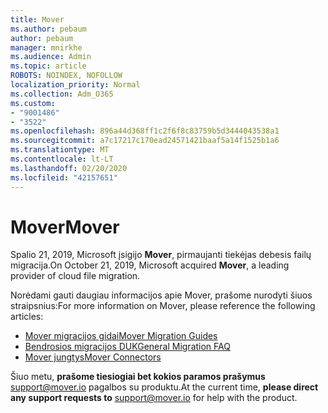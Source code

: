 ```yaml
---
title: Mover
ms.author: pebaum
author: pebaum
manager: mnirkhe
ms.audience: Admin
ms.topic: article
ROBOTS: NOINDEX, NOFOLLOW
localization_priority: Normal
ms.collection: Adm_O365
ms.custom:
- "9001486"
- "3522"
ms.openlocfilehash: 896a44d368ff1c2f6f8c83759b5d3444043538a1
ms.sourcegitcommit: a7c17217c170ead24571421baaf5a14f1525b1a6
ms.translationtype: MT
ms.contentlocale: lt-LT
ms.lasthandoff: 02/20/2020
ms.locfileid: "42157651"
---
```

# <a name="mover"></a><span data-ttu-id="e0b3e-102">Mover</span><span class="sxs-lookup"><span data-stu-id="e0b3e-102">Mover</span></span>

<span data-ttu-id="e0b3e-103">Spalio 21, 2019, Microsoft įsigijo **Mover**, pirmaujanti tiekėjas debesis failų migracija.</span><span class="sxs-lookup"><span data-stu-id="e0b3e-103">On October 21, 2019, Microsoft acquired **Mover**, a leading provider of cloud file migration.</span></span>

<span data-ttu-id="e0b3e-104">Norėdami gauti daugiau informacijos apie Mover, prašome nurodyti šiuos straipsnius:</span><span class="sxs-lookup"><span data-stu-id="e0b3e-104">For more information on Mover, please reference the following articles:</span></span>

- [<span data-ttu-id="e0b3e-105">Mover migracijos gidai</span><span class="sxs-lookup"><span data-stu-id="e0b3e-105">Mover Migration Guides</span></span>](https://mover.io/guides/)
- [<span data-ttu-id="e0b3e-106">Bendrosios migracijos DUK</span><span class="sxs-lookup"><span data-stu-id="e0b3e-106">General Migration FAQ</span></span>](https://mover.io/guides/general/)
- [<span data-ttu-id="e0b3e-107">Mover jungtys</span><span class="sxs-lookup"><span data-stu-id="e0b3e-107">Mover Connectors</span></span>](https://mover.io/connectors/)

<span data-ttu-id="e0b3e-108">Šiuo metu, **prašome tiesiogiai bet kokios paramos prašymus** [support@mover.io](mailto:support@mover.io) pagalbos su produktu.</span><span class="sxs-lookup"><span data-stu-id="e0b3e-108">At the current time, **please direct any support requests to** [support@mover.io](mailto:support@mover.io) for help with the product.</span></span> 

 